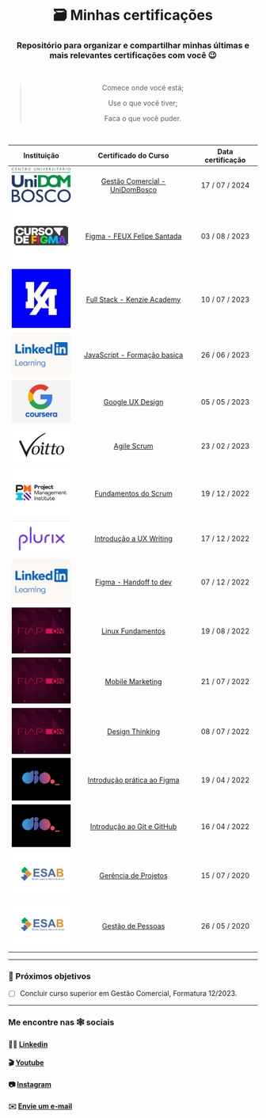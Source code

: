 <div align="center">

# 🗃️ Minhas certificações

### Repositório para organizar e compartilhar minhas últimas e mais relevantes certificações com você 😉

</div>

<br>

<div align="center">

> Comece onde vocé está;
>
> Use o que você tiver;
>
> Faca o que você puder.

 </div>

 <br>
 
 <div align="center">

| Instituição                                  | Certificado do Curso                                 | Data certificação | 
| :------------------------------------------: | :--------------------------------------------------: | :---------------: |
|<img src="/capa/unidombosco.png" width="120px"/>| [Gestão Comercial - UniDomBosco](docs/diplomaComerc.pdf)| 17 / 07 / 2024|
|<img src="/capa/FEUX.png" width="120px"/>     | [Figma - FEUX Felipe Santada](docs/feux-figma.pdf)   | 03 / 08 / 2023    |
|<img src="/capa/kenzie.png" width="120px"/>   | [Full Stack - Kenzie Academy](docs/full-stack-kz.pdf)| 10 / 07 / 2023    |
|<img src="/capa/in-learn.png" width="120px"/> | [JavaScript - Formação basica](docs/js-form-basi.pdf)| 26 / 06 / 2023    |
|<img src="/capa/coursera.png" width="120px"/> | [Google UX Design](docs/UX-Google.pdf)               | 05 / 05 / 2023    |
|<img src="/capa/voitto.png" width="120px"/>   | [Agile Scrum](docs/scrum-voitto.pdf)                 | 23 / 02 / 2023    |
|<img src="/capa/pmi.png" width="120px"/>      | [Fundamentos do Scrum](docs/scrum-fund.pdf)          | 19 / 12 / 2022    |
|<img src="/capa/plurix.png" width="120px"/>   | [Introdução a UX Writing](docs/ux-writing.pdf)       | 17 / 12 / 2022    |
|<img src="/capa/in-learn.png" width="120px"/> | [Figma - Handoff to dev](docs/figma-handoff.pdf)     | 07 / 12 / 2022    |
|<img src="/capa/fiap.png" width="120px"/>     | [Linux Fundamentos](docs/linux-fund.pdf)             | 19 / 08 / 2022    |
|<img src="/capa/fiap.png" width="120px"/>     | [Mobile Marketing](docs/mobile-mkt.pdf)              | 21 / 07 / 2022    |
|<img src="/capa/fiap.png" width="120px"/>     | [Design Thinking](docs/design-think.pdf)             | 08 / 07 / 2022    |
|<img src="/capa/dio-me.png" width="120px"/>   | [Introdução prática ao Figma](docs/figma.pdf)        | 19 / 04 / 2022    |
|<img src="/capa/dio-me.png" width="120px"/>   | [Introdução ao Git e GitHub](docs/git-github.pdf)    | 16 / 04 / 2022    |
|<img src="/capa/esab.png" width="120px"/>     | [Gerência de Projetos](docs/projetos.pdf)            | 15 / 07 / 2020    |
|<img src="/capa/esab.png" width="120px"/>     | [Gestão de Pessoas](docs/people.pdf)                 | 26 / 05 / 2020    |

 </div>
 
 <hr>
 
### 🎯 Próximos objetivos

- [ ] Concluir curso superior em Gestão Comercial, Formatura 12/2023.

<hr>

### Me encontre nas 🕸 sociais

#### 👨‍💻 [Linkedin](https://www.linkedin.com/in/denergarcia/)

#### 🎬 [Youtube](https://www.youtube.com/@dener.criarbr)

#### 📷 [Instagram](https://www.instagram.com/dener.criarbr/)

#### ✉️ <a href="mailto:dener.criarbr@gmail.com"> Envie um e-mail </a>
